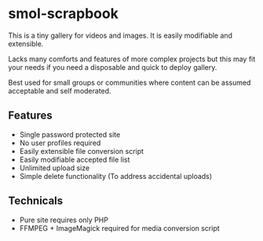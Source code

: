 # smol-scrapbook
 
This is a tiny gallery for videos and images.
It is easily modifiable and extensible.

Lacks many comforts and features of more complex projects but this may fit your needs if you need a disposable and quick to deploy gallery.

Best used for small groups or communities where content can be assumed acceptable and self moderated.

## Features
* Single password protected site
* No user profiles required
* Easily extensible file conversion script
* Easily modifiable accepted file list
* Unlimited upload size
* Simple delete functionality (To address accidental uploads)


## Technicals
* Pure site requires only PHP
* FFMPEG + ImageMagick required for media conversion script


